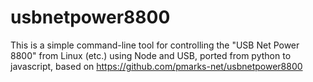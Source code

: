 # usbnetpower8800
This is a simple command-line tool for controlling the "USB Net Power 8800" from Linux (etc.) using Node and USB, ported from python to javascript, based on https://github.com/pmarks-net/usbnetpower8800
